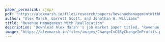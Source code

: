 ```yaml
---
paper_permalink: /jmp/
pdf: "https://alexmarsh.io/files/research/papers/RevenueManagementWithReallocation.pdf"
author: "Alex Marsh, Garrett Scott, and Jonathan W. Williams"
title: "Revenue Management With Reallocation"
description: 'Download Alex Marsh''s job market paper titled, "Revenue Management With Realloaction" by Alex Marsh, Garrett Scott, and Jonathan Williams'
image: "https://alexmarsh.io/files/images/ChangeInCSByChangeInProfits.png"
---
```

